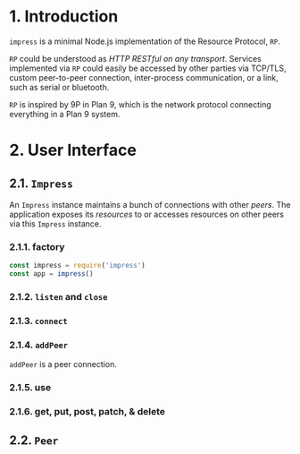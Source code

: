 # 1. Introduction

`impress` is a minimal Node.js implementation of the Resource Protocol, `RP`.

`RP` could be understood as *HTTP RESTful on any transport*. Services implemented via `RP` could easily be accessed by other parties via TCP/TLS, custom peer-to-peer connection, inter-process communication, or a link, such as serial or bluetooth.

`RP` is inspired by 9P in Plan 9, which is the network protocol connecting everything in a Plan 9 system.

# 2. User Interface

## 2.1. `Impress`

An `Impress` instance maintains a bunch of connections with other *peers*. The application exposes its *resources* to or accesses resources on other peers via this `Impress` instance.

### 2.1.1. factory

```js
const impress = require('impress')
const app = impress()
```

### 2.1.2. `listen` and `close`

### 2.1.3. `connect`

### 2.1.4. `addPeer`

`addPeer` is a peer connection.

### 2.1.5. use

### 2.1.6. get, put, post, patch, & delete

## 2.2. `Peer`






